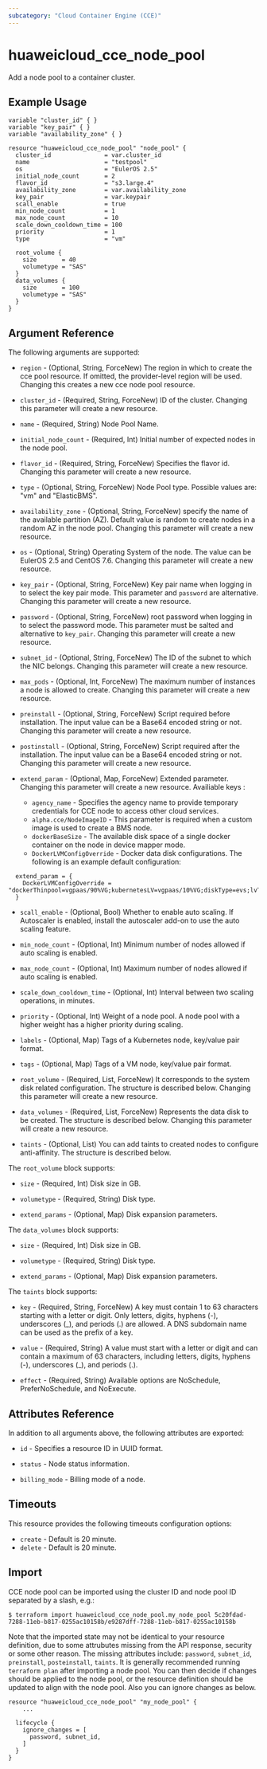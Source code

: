 ```yaml
---
subcategory: "Cloud Container Engine (CCE)"
---
```


# huaweicloud_cce_node_pool
Add a node pool to a container cluster.

## Example Usage

```hcl
variable "cluster_id" { }
variable "key_pair" { }
variable "availability_zone" { }

resource "huaweicloud_cce_node_pool" "node_pool" {
  cluster_id               = var.cluster_id
  name                     = "testpool"
  os                       = "EulerOS 2.5"
  initial_node_count       = 2
  flavor_id                = "s3.large.4"
  availability_zone        = var.availability_zone
  key_pair                 = var.keypair
  scall_enable             = true
  min_node_count           = 1
  max_node_count           = 10
  scale_down_cooldown_time = 100
  priority                 = 1
  type                     = "vm"

  root_volume {
    size       = 40
    volumetype = "SAS"
  }
  data_volumes {
    size       = 100
    volumetype = "SAS"
  }
}
```

## Argument Reference
The following arguments are supported:

* `region` - (Optional, String, ForceNew) The region in which to create the cce pool resource. If omitted, the provider-level region will be used. Changing this creates a new cce node pool resource.

* `cluster_id` - (Required, String, ForceNew) ID of the cluster. Changing this parameter will create a new resource.

* `name` - (Required, String) Node Pool Name.

* `initial_node_count` - (Required, Int) Initial number of expected nodes in the node pool.

* `flavor_id` - (Required, String, ForceNew) Specifies the flavor id. Changing this parameter will create a new resource.

*  `type` - (Optional, String, ForceNew) Node Pool type. Possible values are: "vm" and "ElasticBMS".
 
* `availability_zone` - (Optional, String, ForceNew) specify the name of the available partition (AZ). Default value is random
    to create nodes in a random AZ in the node pool.
    Changing this parameter will create a new resource.

* `os` - (Optional, String) Operating System of the node. The value can be EulerOS 2.5 and CentOS 7.6.
    Changing this parameter will create a new resource.

* `key_pair` - (Optional, String, ForceNew) Key pair name when logging in to select the key pair mode. This parameter and `password` are alternative.
    Changing this parameter will create a new resource.

* `password` - (Optional, String, ForceNew) root password when logging in to select the password mode. This parameter must be salted and alternative to `key_pair`.
    Changing this parameter will create a new resource.

* `subnet_id` - (Optional, String, ForceNew) The ID of the subnet to which the NIC belongs. Changing this parameter will create a new resource.

* `max_pods` - (Optional, Int, ForceNew) The maximum number of instances a node is allowed to create.
    Changing this parameter will create a new resource.

* `preinstall` - (Optional, String, ForceNew) Script required before installation. The input value can be a Base64 encoded string or not.
    Changing this parameter will create a new resource.

* `postinstall` - (Optional, String, ForceNew) Script required after the installation. The input value can be a Base64 encoded string or not.
    Changing this parameter will create a new resource.

* `extend_param` - (Optional, Map, ForceNew) Extended parameter. Changing this parameter will create a new resource. Availiable keys :

  + `agency_name` - Specifies the agency name to provide temporary credentials for CCE node to access other cloud services.
  + `alpha.cce/NodeImageID` - This parameter is required when a custom image is used to create a BMS node.
  + `dockerBaseSize` - The available disk space of a single docker container on the node in device mapper mode.
  + `DockerLVMConfigOverride` - Docker data disk configurations. The following is an example default configuration:

```hcl
  extend_param = {
    DockerLVMConfigOverride = "dockerThinpool=vgpaas/90%VG;kubernetesLV=vgpaas/10%VG;diskType=evs;lvType=linear"
  }
```

* `scall_enable` - (Optional, Bool) Whether to enable auto scaling. If Autoscaler is enabled, install the autoscaler add-on to use the auto scaling feature.

* `min_node_count` - (Optional, Int) Minimum number of nodes allowed if auto scaling is enabled.

* `max_node_count` - (Optional, Int) Maximum number of nodes allowed if auto scaling is enabled.

* `scale_down_cooldown_time` - (Optional, Int) Interval between two scaling operations, in minutes.

* `priority` - (Optional, Int) Weight of a node pool. A node pool with a higher weight has a higher priority during scaling.

* `labels` - (Optional, Map) Tags of a Kubernetes node, key/value pair format.

* `tags` - (Optional, Map) Tags of a VM node, key/value pair format.

* `root_volume` - (Required, List, ForceNew) It corresponds to the system disk related configuration.
  The structure is described below. Changing this parameter will create a new resource.

* `data_volumes` - (Required, List, ForceNew) Represents the data disk to be created.
  The structure is described below. Changing this parameter will create a new resource.

* `taints` - (Optional, List) You can add taints to created nodes to configure anti-affinity.
  The structure is described below.

The `root_volume` block supports:

* `size` - (Required, Int) Disk size in GB.

* `volumetype` - (Required, String) Disk type.

* `extend_params` - (Optional, Map) Disk expansion parameters.

The `data_volumes` block supports:

* `size` - (Required, Int) Disk size in GB.

* `volumetype` - (Required, String) Disk type.

* `extend_params` - (Optional, Map) Disk expansion parameters.

The `taints` block supports:

* `key` - (Required, String, ForceNew) A key must contain 1 to 63 characters starting with a letter or digit. Only letters, digits, hyphens (-),
  underscores (_), and periods (.) are allowed. A DNS subdomain name can be used as the prefix of a key.

* `value` - (Required, String) A value must start with a letter or digit and can contain a maximum of 63 characters, including letters,
  digits, hyphens (-), underscores (_), and periods (.).

* `effect` - (Required, String) Available options are NoSchedule, PreferNoSchedule, and NoExecute.

## Attributes Reference

In addition to all arguments above, the following attributes are exported:

* `id` - Specifies a resource ID in UUID format.

* `status` -  Node status information.

* `billing_mode` -  Billing mode of a node.

## Timeouts
This resource provides the following timeouts configuration options:
* `create` - Default is 20 minute.
* `delete` - Default is 20 minute.

## Import

CCE node pool can be imported using the cluster ID and node pool ID
separated by a slash, e.g.:

```
$ terraform import huaweicloud_cce_node_pool.my_node_pool 5c20fdad-7288-11eb-b817-0255ac10158b/e9287dff-7288-11eb-b817-0255ac10158b
```
Note that the imported state may not be identical to your resource definition, due to some attrubutes missing from the
API response, security or some other reason. The missing attributes include:
`password`, `subnet_id`, `preinstall`, `posteinstall`, `taints`.
It is generally recommended running `terraform plan` after importing a node pool. 
You can then decide if changes should be applied to the node pool, or the resource definition should be updated to align
with the node pool. Also you can ignore changes as below.
```
resource "huaweicloud_cce_node_pool" "my_node_pool" {
    ...

  lifecycle {
    ignore_changes = [
      password, subnet_id,
    ]
  }
}
```
